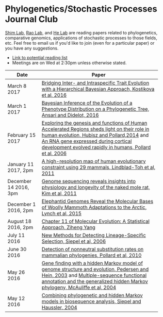 # Phylogenetics/Stochastic Processes Journal Club

[Shim Lab](http://heejungshim.org), [Rao Lab](http://www.stat.purdue.edu/~varao/), and [He Lab](http://xinhelab.org/) are reading papers related to phylogenetics, comparative genomics, applications of stochastic processes to those fields, etc. Feel free to email us if you'd like to join (even for a particular paper) or you have any suggestions.

* [Link to potential reading list](https://docs.google.com/document/d/1whiJnESn0UGmLAcO762KCNRg6JJXb2a5CqTBrDzeHqQ/edit)
* Meetings are on Wed at 2:30pm unless otherwise stated.


| Date        | Paper  |
| ------------|-----------------------|
|March 8 2017 | [Bridging Inter- and Intraspecific Trait Evolution with a Hierarchical Bayesian Approach, Kostikova et al, 2016](https://academic.oup.com/sysbio/article/65/3/417/2468958/Bridging-Inter-and-Intraspecific-Trait-Evolution)|
|March 1 2017 | [Bayesian Inference of the Evolution of a Phenotype Distribution on a Phylogenetic Tree, Ansari and Didelot, 2016](http://www.genetics.org/content/early/2016/07/11/genetics.116.190496) |
|February 15 2017 | [Exploring the genesis and functions of Human Accelerated Regions sheds light on their role in human evolution, Hubisz and Pollard,2014](http://www.sciencedirect.com/science/article/pii/S0959437X14000781) and [An RNA gene expressed during cortical development evolved rapidly in humans, Pollard et al, 2006](http://www.nature.com/nature/journal/v443/n7108/full/nature05113.html)|
|January 11 2017, 2pm | [A high-resolution map of human evolutionary constraint using 29 mammals, Lindblad-Toh et al, 2011](http://www.nature.com/nature/journal/v478/n7370/full/nature10530.html) |
|December 14 2016, 3pm | [Genome sequencing reveals insights into physiology and longevity of the naked mole rat, Kim et al, 2011](http://www.nature.com.ezproxy.lib.purdue.edu/nature/journal/v479/n7372/full/nature10533.html) |
|December 1 2016, 2pm | [Elephantid Genomes Reveal the Molecular Bases of Woolly Mammoth Adaptations to the Arctic, Lynch et al, 2015](http://www.cell.com/cell-reports/abstract/S2211-1247%2815%2900639-7?_returnURL=http%3A%2F%2Flinkinghub.elsevier.com%2Fretrieve%2Fpii%2FS2211124715006397%3Fshowall%3Dtrue&cc=y=) |
|August 18 2016, 2pm | [Chapter 11 of Molecular Evolution: A Statistical Approach, Ziheng Yang](https://global.oup.com/academic/product/molecular-evolution-9780199602612?cc=us&lang=en&) |
|July 11 2016  | [New Methods for Detecting Lineage-Specific Selection, Siepel et al, 2006](http://compgen.cshl.edu/~acs/dless.pdf) |
|June 30 2016  | [Detection of nonneutral substitution rates on mammalian phylogenies, Pollard et al, 2010](http://genome.cshlp.org/content/20/1/110.long) |
|May 26 2016  | [Gene finding with a hidden Markov model of genome structure and evolution, Pedersen and Hein, 2003](http://www.ncbi.nlm.nih.gov/pubmed/12538242) and [Multiple-sequence functional annotation and the generalized hidden Markov phylogeny, McAuliffe et al, 2004](http://www.ncbi.nlm.nih.gov/pubmed/14988105)  |
|May 12 2016  | [Combining phylogenetic and hidden Markov models in biosequence analysis, Siepel and Haussler, 2004](http://www.ncbi.nlm.nih.gov/pubmed/15285899) |

